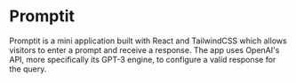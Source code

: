 # Promptit

Promptit is a mini application built with React and TailwindCSS which allows visitors to enter a prompt and receive a response. The app uses OpenAI's API, more specifically its GPT-3 engine, to configure a valid response for the query.
